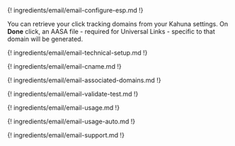---
---

{! ingredients/email/email-configure-esp.md !}

You can retrieve your click tracking domains from your Kahuna settings. On **Done** click, an AASA file - required for Universal Links - specific to that domain will be generated.

{! ingredients/email/email-technical-setup.md !}

{! ingredients/email/email-cname.md !}

{! ingredients/email/email-associated-domains.md !}

{! ingredients/email/email-validate-test.md !}

{! ingredients/email/email-usage.md !}

{! ingredients/email/email-usage-auto.md !}

{! ingredients/email/email-support.md !}
